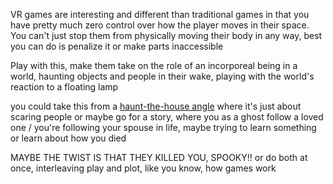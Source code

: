 VR games are interesting and different than traditional games in that you have pretty much zero control over how the player moves in their space. You can't just stop them from physically moving their body in any way, best you can do is penalize it or make parts inaccessible

Play with this, make them take on the role of an incorporeal being in a world, haunting objects and people in their wake, playing with the world's reaction to a floating lamp

you could take this from a [haunt-the-house angle](https://armorgames.com/play/7195/haunt-the-house) where it's just about scaring people
or maybe go for a story, where you as a ghost follow a loved one / you're following your spouse in life, maybe trying to learn something or learn about how you died

MAYBE THE TWIST IS THAT THEY KILLED YOU, SPOOKY!!
or do both at once, interleaving play and plot, like you know, how games work